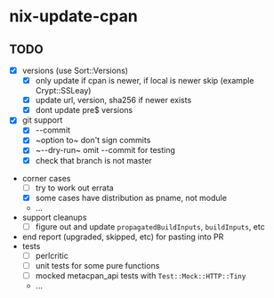 # nix-update-cpan

## TODO
- [X] versions (use Sort::Versions)
  - [X] only update if cpan is newer, if local is newer skip (example Crypt::SSLeay)
  - [X] update url, version, sha256 if newer exists
  - [X] dont update pre$ versions
- [X] git support
  - [X] --commit 
  - [X] ~option to~ don't sign commits
  - [X] ~--dry-run~ omit --commit for testing
  - [X] check that branch is not master
- corner cases
  - [ ] try to work out errata
  - [X] some cases have distribution as pname, not module
  - ...
- support cleanups
  - [ ] figure out and update `propagatedBuildInputs`, `buildInputs`, etc
- end report (upgraded, skipped, etc) for pasting into PR
- tests
  - [ ] perlcritic
  - [ ] unit tests for some pure functions
  - [ ] mocked metacpan_api tests with `Test::Mock::HTTP::Tiny`
  - ...
